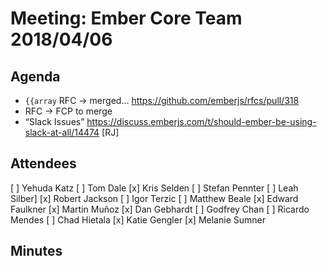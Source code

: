 # Meeting: Ember Core Team 2018/04/06

## Agenda

- `{{array` RFC → merged… https://github.com/emberjs/rfcs/pull/318
- <AngleBracketInvocation /> RFC → FCP to merge
- “Slack Issues” https://discuss.emberjs.com/t/should-ember-be-using-slack-at-all/14474  [RJ]


## Attendees

[ ] Yehuda Katz
[ ] Tom Dale
[x] Kris Selden
[ ] Stefan Pennter
[ ] Leah Silber]
[x] Robert Jackson
[ ] Igor Terzic
[ ] Matthew Beale
[x] Edward Faulkner
[x] Martin Muñoz
[x] Dan Gebhardt
[ ] Godfrey Chan
[ ] Ricardo Mendes
[ ] Chad Hietala
[x] Katie Gengler
[x] Melanie Sumner

## Minutes

